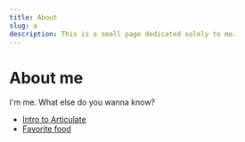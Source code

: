 ```yaml
---
title: About
slug: a
description: This is a small page dedicated solely to me.
---
```


# About me

I'm me. What else do you wanna know?

- [Intro to Articulate](./intro-to-articulate)
- [Favorite food](./favorite-food)
